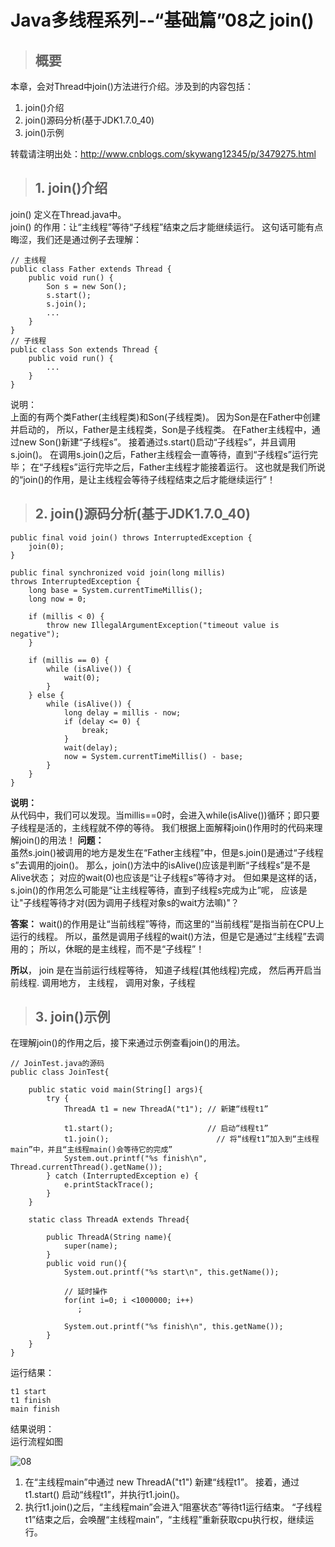 # Java多线程系列--“基础篇”08之 join()

>## 概要
本章，会对Thread中join()方法进行介绍。涉及到的内容包括：
1. join()介绍
2. join()源码分析(基于JDK1.7.0_40)
3. join()示例

转载请注明出处：http://www.cnblogs.com/skywang12345/p/3479275.html

 

>## 1. join()介绍
join() 定义在Thread.java中。    
join() 的作用：让“主线程”等待“子线程”结束之后才能继续运行。
这句话可能有点晦涩，我们还是通过例子去理解：

```
// 主线程
public class Father extends Thread {
    public void run() {
        Son s = new Son();
        s.start();
        s.join();
        ...
    }
}
// 子线程
public class Son extends Thread {
    public void run() {
        ...
    }
}
```
说明：    
上面的有两个类Father(主线程类)和Son(子线程类)。
因为Son是在Father中创建并启动的，
所以，Father是主线程类，Son是子线程类。
在Father主线程中，通过new Son()新建“子线程s”。
接着通过s.start()启动“子线程s”，并且调用s.join()。
在调用s.join()之后，Father主线程会一直等待，直到“子线程s”运行完毕；
在“子线程s”运行完毕之后，Father主线程才能接着运行。
 这也就是我们所说的“join()的作用，是让主线程会等待子线程结束之后才能继续运行”！

 

>## 2. join()源码分析(基于JDK1.7.0_40)
```
public final void join() throws InterruptedException {
    join(0);
}

public final synchronized void join(long millis)
throws InterruptedException {
    long base = System.currentTimeMillis();
    long now = 0;

    if (millis < 0) {
        throw new IllegalArgumentException("timeout value is negative");
    }

    if (millis == 0) {
        while (isAlive()) {
            wait(0);
        }
    } else {
        while (isAlive()) {
            long delay = millis - now;
            if (delay <= 0) {
                break;
            }
            wait(delay);
            now = System.currentTimeMillis() - base;
        }
    }
}
```
**说明：**    
从代码中，我们可以发现。当millis==0时，会进入while(isAlive())循环；即只要子线程是活的，主线程就不停的等待。
我们根据上面解释join()作用时的代码来理解join()的用法！
**问题：**    
虽然s.join()被调用的地方是发生在“Father主线程”中，但是s.join()是通过“子线程s”去调用的join()。
那么，join()方法中的isAlive()应该是判断“子线程s”是不是Alive状态；
对应的wait(0)也应该是“让子线程s”等待才对。
但如果是这样的话，s.join()的作用怎么可能是“让主线程等待，直到子线程s完成为止”呢，
应该是让"子线程等待才对(因为调用子线程对象s的wait方法嘛)"？

**答案：**
wait()的作用是让“当前线程”等待，而这里的“当前线程”是指当前在CPU上运行的线程。
所以，虽然是调用子线程的wait()方法，但是它是通过“主线程”去调用的；
所以，休眠的是主线程，而不是“子线程”！    

**所以**， join 是在当前运行线程等待， 知道子线程(其他线程)完成， 然后再开启当前线程.
调用地方， 主线程，   调用对象，子线程

 

>## 3. join()示例
在理解join()的作用之后，接下来通过示例查看join()的用法。

```
// JoinTest.java的源码
public class JoinTest{ 

    public static void main(String[] args){ 
        try {
            ThreadA t1 = new ThreadA("t1"); // 新建“线程t1”

            t1.start();                     // 启动“线程t1”
            t1.join();                        // 将“线程t1”加入到“主线程main”中，并且“主线程main()会等待它的完成”
            System.out.printf("%s finish\n", Thread.currentThread().getName()); 
        } catch (InterruptedException e) {
            e.printStackTrace();
        }
    } 

    static class ThreadA extends Thread{

        public ThreadA(String name){ 
            super(name); 
        } 
        public void run(){ 
            System.out.printf("%s start\n", this.getName()); 

            // 延时操作
            for(int i=0; i <1000000; i++)
               ;

            System.out.printf("%s finish\n", this.getName()); 
        } 
    } 
}
```
运行结果：   
```
t1 start
t1 finish
main finish
```
结果说明：   
运行流程如图 

![08](test/resource/thread08.png)
 01) 在“主线程main”中通过 new ThreadA("t1") 新建“线程t1”。
  接着，通过 t1.start() 启动“线程t1”，并执行t1.join()。
 02) 执行t1.join()之后，“主线程main”会进入“阻塞状态”等待t1运行结束。
 “子线程t1”结束之后，会唤醒“主线程main”，“主线程”重新获取cpu执行权，继续运行。

